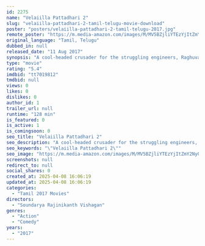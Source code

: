 ```yaml
---
id: 2275
name: "Velaiilla Pattadhari 2"
slug: "velaiilla-pattadhari-2-tamil-telugu-movie-download"
poster: "posters/velaiilla-pattadhari-2-tamil-telugu-2017.jpg"
remote_poster: "https://m.media-amazon.com/images/M/MV5BZjliYTEzYjItZmY2Ny00YTFkLTkwMGQtZGVmMTA4NTkyZjExXkEyXkFqcGc@._V1_SX300.jpg"
original_language: "Tamil, Telugu"
dubbed_in: null
released_date: "11 Aug 2017"
synopsis: "A cool-headed crusader for the struggling engineers, Raghuvaran faces the powerful and arrogant owner of a construction company Vasundhara Parameswaran, as they engage in a battle to win the corporate game."
type: "movie"
rating: "5.4"
imdbid: "tt7019812"
tmdbid: null
views: 0
likes: 0
dislikes: 0
author_id: 1
trailer_url: null
runtime: "128 min"
is_featured: 0
is_active: 1
is_comingsoon: 0
seo_title: "Velaiilla Pattadhari 2"
seo_description: "A cool-headed crusader for the struggling engineers, Raghuvaran faces the powerful and arrogant owner of a construction company Vasundhara Parameswaran, as they engage in a battle to win the corporate game."
seo_keywords: "\"Velaiilla Pattadhari 2\""
seo_image: "https://m.media-amazon.com/images/M/MV5BZjliYTEzYjItZmY2Ny00YTFkLTkwMGQtZGVmMTA4NTkyZjExXkEyXkFqcGc@._V1_SX300.jpg"
screenshots: null
redirect_to: null
social_shares: 0
created_at: 2025-04-08 16:06:19
updated_at: 2025-04-08 16:06:19
categories:
  - "Tamil 2017 Movies"
directors:
  - "Soundarya Rajinikanth Vishagan"
genres:
  - "Action"
  - "Comedy"
years:
  - "2017"
---
```

